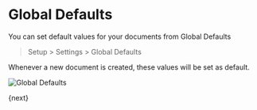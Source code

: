 # Global Defaults

You can set default values for your documents from Global Defaults

> Setup > Settings > Global Defaults

Whenever a new document is created, these values will be set as default.

<img class="screenshot" alt="Global Defaults" src="/assets/manual_erpnext_com/img/setup/settings/global-defaults.png">

{next}

